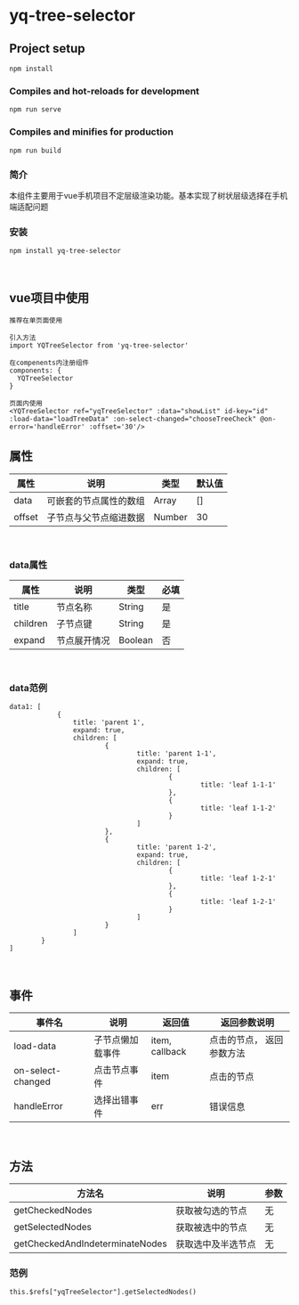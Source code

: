 # yq-tree-selector

## Project setup
```
npm install
```

### Compiles and hot-reloads for development
```
npm run serve
```

### Compiles and minifies for production
```
npm run build
```

### 简介
本组件主要用于vue手机项目不定层级渲染功能。基本实现了树状层级选择在手机端适配问题

### 安装

```
npm install yq-tree-selector
```

&nbsp;
## vue项目中使用

```
推荐在单页面使用

引入方法
import YQTreeSelector from 'yq-tree-selector'

在compenents内注册组件
components: {
  YQTreeSelector
}

页面内使用
<YQTreeSelector ref="yqTreeSelector" :data="showList" id-key="id" :load-data="loadTreeData" :on-select-changed="chooseTreeCheck" @on-error='handleError' :offset='30'/>
```

## 属性
| 属性 | 说明 | 类型 | 默认值 | 
| ------ | ------ | ------ | ------ |
| data | 可嵌套的节点属性的数组 | Array | [] |
| offset | 子节点与父节点缩进数据 | Number | 30 |

&nbsp;
### data属性
| 属性 | 说明 | 类型 | 必填 | 
| ------ | ------ | ------ | ------ |
| title | 节点名称 | String | 是 |
| children | 子节点键 | String | 是 |
| expand | 节点展开情况 | Boolean | 否 |

&nbsp;
&nbsp;
### data范例
```
data1: [
			{
				title: 'parent 1',
				expand: true,
				children: [
						{
								title: 'parent 1-1',
								expand: true,
								children: [
										{
												title: 'leaf 1-1-1'
										},
										{
												title: 'leaf 1-1-2'
										}
								]
						},
						{
								title: 'parent 1-2',
								expand: true,
								children: [
										{
												title: 'leaf 1-2-1'
										},
										{
												title: 'leaf 1-2-1'
										}
								]
						}
				]
		}
]
```

&nbsp;
&nbsp;

## 事件
| 事件名 | 说明 | 返回值 | 返回参数说明 | 
| ------ | ------ | ------ | ------ |
| load-data | 子节点懒加载事件 | item, callback | 点击的节点， 返回参数方法 |
| on-select-changed | 点击节点事件 | item | 点击的节点 |
| handleError | 选择出错事件 | err | 错误信息 |

&nbsp;
&nbsp;

## 方法
| 方法名 | 说明 | 参数 | 
| ------ | ------ | ------ |
| getCheckedNodes | 获取被勾选的节点 |无 |
| getSelectedNodes | 获取被选中的节点 | 无 |
| getCheckedAndIndeterminateNodes | 获取选中及半选节点 |无 |

### 范例
```
this.$refs["yqTreeSelector"].getSelectedNodes()
```
